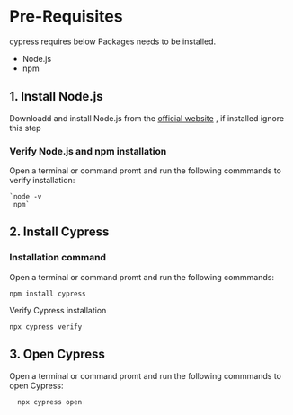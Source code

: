 
# Pre-Requisites

cypress requires below Packages needs to be installed.

-   Node.js
-   npm

## 1\. Install Node.js

Downloadd and install Node.js from the [official website](https://nodejs.org/en) , if installed ignore this step

### Verify Node.js and npm installation

Open a terminal or command promt and run the following commmands to verify installation:

```
`node -v 
 npm` 

```

## 2\. Install Cypress

### Installation command

Open a terminal or command promt and run the following commmands:

```
npm install cypress

```

Verify Cypress installation

```
npx cypress verify

```

## 3\. Open Cypress

Open a terminal or command promt and run the following commmands to open Cypress:

```
  npx cypress open

```
